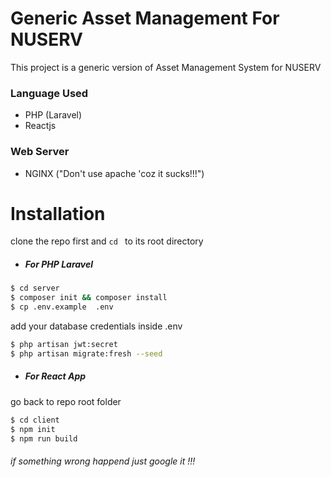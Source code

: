 #  Generic Asset Management For NUSERV

This project is a generic version of Asset Management System for NUSERV

### Language Used
 - PHP (Laravel)
 - Reactjs
 
### Web Server
 - NGINX ("Don't use apache 'coz it sucks!!!")


# Installation

clone the repo first and `cd ` to its root directory

* ##### For PHP Laravel

```sh
$ cd server
$ composer init && composer install
$ cp .env.example  .env
```
add your database credentials inside .env
```sh
$ php artisan jwt:secret
$ php artisan migrate:fresh --seed
```
* ##### For React App
go back to repo root folder

```sh
$ cd client
$ npm init
$ npm run build
```
###### if something wrong happend just google it !!!